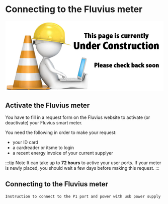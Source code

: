 # Connecting to the Fluvius meter

![UNDER CONSTRUCTION](./images/underconstruction.jpg)

## Activate the Fluvius meter

You have to fill in a request form on the Fluvius website to activate (or deactivate) your Fluvius smart meter.

You need the following in order to make your request:
* your ID card
* a cardreader or itsme to login
* a recent energy invoice of your current supplyer

:::tip Note
It can take up to **72 hours** to active your user ports. If your meter is newly placed, you should wait a few days before making this request.
:::

## Connecting to the Fluvius meter

`Instruction to connect to the P1 port and power with usb power supply`
